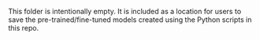 This folder is intentionally empty. It is included as a location for users to save the pre-trained/fine-tuned models created using the Python scripts in this repo.